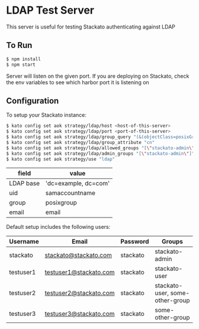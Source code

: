 # LDAP Test Server

This server is useful for testing Stackato authenticating against LDAP

## To Run

```bash
$ npm install
$ npm start
```

Server will listen on the given port.  If you are deploying on Stackato, check the env variables to see which harbor port it is listening on

## Configuration

To setup your Stackato instance:
```bash
$ kato config set aok strategy/ldap/host <host-of-this-server>
$ kato config set aok strategy/ldap/port <port-of-this-server>
$ kato config set aok strategy/ldap/group_query "(&(objectClass=posixGroup)(memberUid=%{username}))"
$ kato config set aok strategy/ldap/group_attribute "cn"
$ kato config set aok strategy/ldap/allowed_groups "[\"stackato-admin\",\"stackato-user\"]"
$ kato config set aok strategy/ldap/admin_groups "[\"stackato-admin\"]"
$ kato config set aok strategy/use "ldap"
```


field       | value
------------|--------------
LDAP base   | 'dc=example, dc=com'
uid         | samaccountname
group       | posixgroup
email       | email

Default setup includes the following users:

Username      |      Email              | Password   | Groups                           
--------------|-------------------------|------------|----------------------------------
stackato      | stackato@stackato.com   | stackato   | stackato-admin                   
testuser1     | testuser1@stackato.com  | stackato   | stackato-user                    
testuser2     | testuser2@stackato.com  | stackato   | stackato-user, some-other-group  
testuser3     | testuser3@stackato.com  | stackato   | some-other-group                 
